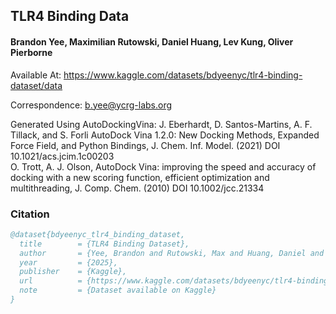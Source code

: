 ## TLR4 Binding Data

#### Brandon Yee, Maximilian Rutowski, Daniel Huang, Lev Kung, Oliver Pierborne

Available At: https://www.kaggle.com/datasets/bdyeenyc/tlr4-binding-dataset/data


Correspondence: b.yee@ycrg-labs.org

Generated Using AutoDockingVina:
J. Eberhardt, D. Santos-Martins, A. F. Tillack, and S. Forli AutoDock Vina 1.2.0: New Docking Methods, Expanded Force Field, and Python Bindings, J. Chem. Inf. Model. (2021) DOI 10.1021/acs.jcim.1c00203                                
O. Trott, A. J. Olson, AutoDock Vina: improving the speed and accuracy of docking with a new scoring function, efficient optimization and multithreading, J. Comp. Chem. (2010) DOI 10.1002/jcc.21334  

### Citation

```bibtex
@dataset{bdyeenyc_tlr4_binding_dataset,
  title        = {TLR4 Binding Dataset},
  author       = {Yee, Brandon and Rutowski, Max and Huang, Daniel and Kung, Lev and Pierborne, Oliver},
  year         = {2025},
  publisher    = {Kaggle},
  url          = {https://www.kaggle.com/datasets/bdyeenyc/tlr4-binding-dataset/data},
  note         = {Dataset available on Kaggle}
}
```

